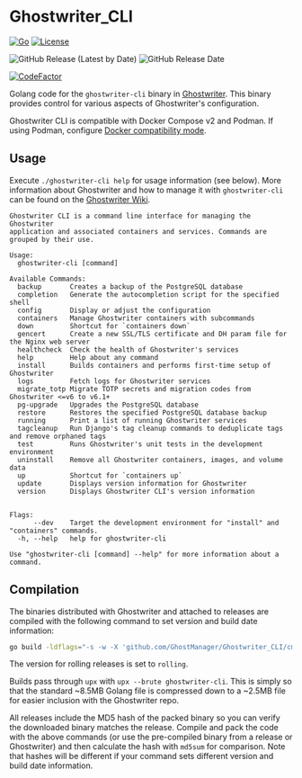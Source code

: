 # Ghostwriter_CLI

[![Go](https://img.shields.io/badge/Go-1.24-9cf)](.) [![License](https://img.shields.io/badge/License-BSD3-darkred.svg)](.)

![GitHub Release (Latest by Date)](https://img.shields.io/github/v/release/GhostManager/Ghostwriter_CLI?label=Latest%20Release)
![GitHub Release Date](https://img.shields.io/github/release-date/ghostmanager/Ghostwriter_CLI?label=Release%20Date)

[![CodeFactor](https://img.shields.io/codefactor/grade/github/GhostManager/Ghostwriter_CLI?label=Code%20Quality)](.)

Golang code for the `ghostwriter-cli` binary in [Ghostwriter](https://github.com/GhostManager/Ghostwriter). This binary provides control for various aspects of Ghostwriter's configuration.

Ghostwriter CLI is compatible with Docker Compose v2 and Podman. If using Podman, configure [Docker compatibility mode](https://podman-desktop.io/docs/migrating-from-docker/managing-docker-compatibility).

## Usage

Execute `./ghostwriter-cli help` for usage information (see below). More information about Ghostwriter and how to manage it with `ghostwriter-cli` can be found on the [Ghostwriter Wiki](https://ghostwriter.wiki/).

```plaintext
Ghostwriter CLI is a command line interface for managing the Ghostwriter
application and associated containers and services. Commands are grouped by their use.

Usage:
  ghostwriter-cli [command]

Available Commands:
  backup       Creates a backup of the PostgreSQL database
  completion   Generate the autocompletion script for the specified shell
  config       Display or adjust the configuration
  containers   Manage Ghostwriter containers with subcommands
  down         Shortcut for `containers down`
  gencert      Create a new SSL/TLS certificate and DH param file for the Nginx web server
  healthcheck  Check the health of Ghostwriter's services
  help         Help about any command
  install      Builds containers and performs first-time setup of Ghostwriter
  logs         Fetch logs for Ghostwriter services
  migrate_totp Migrate TOTP secrets and migration codes from Ghostwriter <=v6 to v6.1+
  pg-upgrade   Upgrades the PostgreSQL database
  restore      Restores the specified PostgreSQL database backup
  running      Print a list of running Ghostwriter services
  tagcleanup   Run Django's tag cleanup commands to deduplicate tags and remove orphaned tags
  test         Runs Ghostwriter's unit tests in the development environment
  uninstall    Remove all Ghostwriter containers, images, and volume data
  up           Shortcut for `containers up`
  update       Displays version information for Ghostwriter
  version      Displays Ghostwriter CLI's version information


Flags:
      --dev    Target the development environment for "install" and "containers" commands.
  -h, --help   help for ghostwriter-cli

Use "ghostwriter-cli [command] --help" for more information about a command.
```

## Compilation

The binaries distributed with Ghostwriter and attached to releases are compiled with the following command to set version and build date information:

```bash
go build -ldflags="-s -w -X 'github.com/GhostManager/Ghostwriter_CLI/cmd/config.Version=`git describe --tags --abbrev=0`' -X 'github.com/GhostManager/Ghostwriter_CLI/cmd/config.BuildDate=`date -u '+%d %b %Y'`'" -o ghostwriter-cli main.go
```

The version for rolling releases is set to `rolling`.

Builds pass through `upx` with `upx --brute ghostwriter-cli`. This is simply so that the standard ~8.5MB Golang file is compressed down to a ~2.5MB file for easier inclusion with the Ghostwriter repo.

All releases include the MD5 hash of the packed binary so you can verify the downloaded binary matches the release. Compile and pack the code with the above commands (or use the pre-compiled binary from a release or Ghostwriter) and then calculate the hash with `md5sum` for comparison. Note that hashes will be different if your command sets different version and build date information.
